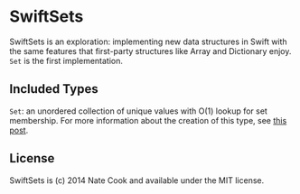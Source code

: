 # SwiftSets

SwiftSets is an exploration: implementing new data structures in Swift with the same features that first-party structures like Array and Dictionary enjoy. `Set` is the first implementation.

## Included Types

`Set`: an unordered collection of unique values with O(1) lookup for set membership. For more information about the creation of this type, see [this post](http://natecook.com/blog/2014/08/creating-a-set-type-in-swift).

## License

SwiftSets is (c) 2014 Nate Cook and available under the MIT license.
